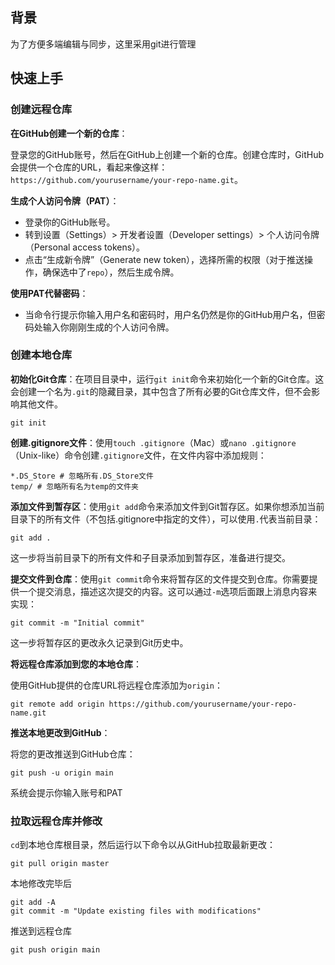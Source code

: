 ## 背景

为了方便多端编辑与同步，这里采用git进行管理



## 快速上手

### 创建远程仓库

**在GitHub创建一个新的仓库**：

登录您的GitHub账号，然后在GitHub上创建一个新的仓库。创建仓库时，GitHub会提供一个仓库的URL，看起来像这样：`https://github.com/yourusername/your-repo-name.git`。

**生成个人访问令牌（PAT）**：

- 登录你的GitHub账号。
- 转到设置（Settings）> 开发者设置（Developer settings）> 个人访问令牌（Personal access tokens）。
- 点击“生成新令牌”（Generate new token），选择所需的权限（对于推送操作，确保选中了`repo`），然后生成令牌。

**使用PAT代替密码**：

- 当命令行提示你输入用户名和密码时，用户名仍然是你的GitHub用户名，但密码处输入你刚刚生成的个人访问令牌。

### 创建本地仓库

**初始化Git仓库**：在项目目录中，运行`git init`命令来初始化一个新的Git仓库。这会创建一个名为`.git`的隐藏目录，其中包含了所有必要的Git仓库文件，但不会影响其他文件。

```
git init
```

**创建.gitignore文件**：使用`touch .gitignore`（Mac）或`nano .gitignore`（Unix-like）命令创建`.gitignore`文件，在文件内容中添加规则：

```
*.DS_Store # 忽略所有.DS_Store文件
temp/ # 忽略所有名为temp的文件夹
```

**添加文件到暂存区**：使用`git add`命令来添加文件到Git暂存区。如果你想添加当前目录下的所有文件（不包括.gitignore中指定的文件），可以使用`.`代表当前目录：

```
git add .
```

这一步将当前目录下的所有文件和子目录添加到暂存区，准备进行提交。

**提交文件到仓库**：使用`git commit`命令来将暂存区的文件提交到仓库。你需要提供一个提交消息，描述这次提交的内容。这可以通过`-m`选项后面跟上消息内容来实现：

```
git commit -m "Initial commit"
```

这一步将暂存区的更改永久记录到Git历史中。

**将远程仓库添加到您的本地仓库**：

使用GitHub提供的仓库URL将远程仓库添加为`origin`：

```
git remote add origin https://github.com/yourusername/your-repo-name.git
```

**推送本地更改到GitHub**：

将您的更改推送到GitHub仓库：

```
git push -u origin main
```

系统会提示你输入账号和PAT

### 拉取远程仓库并修改

`cd`到本地仓库根目录，然后运行以下命令以从GitHub拉取最新更改：

```
git pull origin master
```

本地修改完毕后

```
git add -A
git commit -m "Update existing files with modifications"
```

推送到远程仓库

```
git push origin main
```